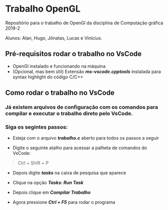 # Trabalho OpenGL
Repositório para o trabalho de OpenGl da disciplina de Computação gráfica 2019-2

Alunos: Alan, Hugo, Jônatas, Lucas e Vinicius.

## Pré-requisitos rodar o trabalho no VsCode

* OpenGl instalado e funcionando na máquina
* (Opcional, mas bem útil) Extensão _**ms-vscode.cpptools**_ instalada para syntax highlight do código C/C++

## Como rodar o trabalho no VsCode
### Já existem arquivos de configuração com os comandos para compilar e executar o trabalho direto pelo VsCode.
### Siga os segintes passos:

* Esteja com o arquivo _**trabalho.c**_  aberto para todos os passos a seguir

* Digite o seguinte atalho para acessar a palheta de comandos do VsCode:
> Ctrl + Shift + P

* Depois digite _**tasks**_ na caixa de pesquisa que aparece

* Clique na opção _**Tasks: Run Task**_

* Depois clique em _**Compilar Trabalho**_

* Agora pressione _**Ctrl + F5**_ para rodar o programa